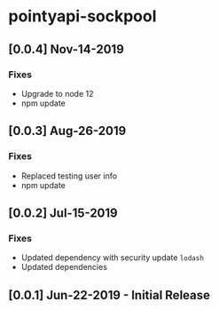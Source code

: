 # pointyapi-sockpool

## [0.0.4] Nov-14-2019

### Fixes
- Upgrade to node 12
- npm update

## [0.0.3] Aug-26-2019

### Fixes
- Replaced testing user info
- npm update

## [0.0.2] Jul-15-2019

### Fixes
- Updated dependency with security update `lodash`
- Updated dependencies

## [0.0.1] Jun-22-2019 - Initial Release
